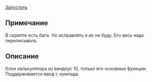 [Запустить](https://rawcdn.githack.com/grigoryMovchan/calculator/master/index.html)

## Примечание
В скрипте есть баги. Но исправлять я их не буду. Его весь надо переписывать.

## Описание 
Клон калькулятора из виндоус 10, только его основные функции. Поддерживается ввод с нумпада

